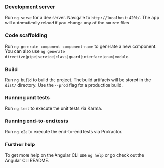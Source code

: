 ### Development server
Run ```ng serve``` for a dev server. Navigate to ```http://localhost:4200/```. The app will automatically reload if you change any of the source files.

### Code scaffolding
Run ```ng generate component component-name``` to generate a new component. You can also use ```ng generate directive|pipe|service|class|guard|interface|enum|module```.

### Build
Run ```ng build``` to build the project. The build artifacts will be stored in the ```dist/``` directory. Use the ```--prod``` flag for a production build.

### Running unit tests
Run ```ng test``` to execute the unit tests via Karma.

### Running end-to-end tests
Run ```ng e2e``` to execute the end-to-end tests via Protractor.

### Further help
To get more help on the Angular CLI use ```ng help``` or go check out the Angular CLI README.
